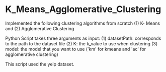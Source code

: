 # K_Means_Agglomerative_Clustering
Implemented the following clustering algorithms from scratch (1) K- Means and (2) Agglomerative Clustering

Python Script takes three arguments as input:
(1) datasetPath: corresponds to the path to the dataset file
(2) K: the k_value to use when clustering
(3) model: the model that you want to use ('km' for kmeans and 'ac' for agglomerative clustering)

This script used the yelp dataset. 
